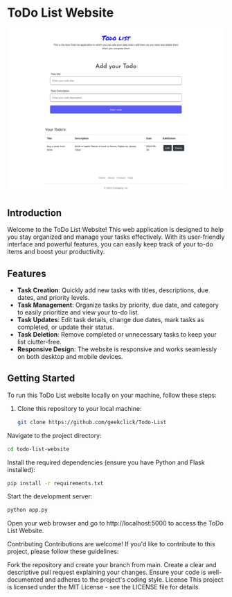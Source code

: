 # ToDo List Website

![ToDo List Website](todo-list-screenshot.png)

## Introduction

Welcome to the ToDo List Website! This web application is designed to help you stay organized and manage your tasks effectively. With its user-friendly interface and powerful features, you can easily keep track of your to-do items and boost your productivity.

## Features

- **Task Creation**: Quickly add new tasks with titles, descriptions, due dates, and priority levels.
- **Task Management**: Organize tasks by priority, due date, and category to easily prioritize and view your to-do list.
- **Task Updates**: Edit task details, change due dates, mark tasks as completed, or update their status.
- **Task Deletion**: Remove completed or unnecessary tasks to keep your list clutter-free.
- **Responsive Design**: The website is responsive and works seamlessly on both desktop and mobile devices.

## Getting Started

To run this ToDo List website locally on your machine, follow these steps:

1. Clone this repository to your local machine:

   ```bash
   git clone https://github.com/geekclick/Todo-List
Navigate to the project directory:

```bash
cd todo-list-website
```
Install the required dependencies (ensure you have Python and Flask installed):

```bash
pip install -r requirements.txt
```
Start the development server:

```bash
python app.py
```
Open your web browser and go to http://localhost:5000 to access the ToDo List Website.

Contributing
Contributions are welcome! If you'd like to contribute to this project, please follow these guidelines:

Fork the repository and create your branch from main.
Create a clear and descriptive pull request explaining your changes.
Ensure your code is well-documented and adheres to the project's coding style.
License
This project is licensed under the MIT License - see the LICENSE file for details.